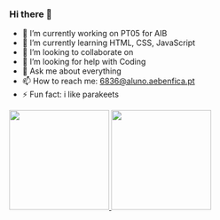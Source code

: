### Hi there 👋

- 🔭 I’m currently working on PT05 for AIB
- 🌱 I’m currently learning HTML, CSS, JavaScript
- 👯 I’m looking to collaborate on 
- 🤔 I’m looking for help with Coding
- 💬 Ask me about everything
- 📫 How to reach me: 6836@aluno.aebenfica.pt
- ⚡ Fun fact: i like parakeets
<div>
  <a href="https://sites.google.com/aluno.aebenfica.pt/portefolio-miguel-mendes/inicio">
  <img height="180em" src="https://github-readme-stats.vercel.app/api?username=PiguelitoMiriquito&show_icons=true&theme=merko&include_all_commits=true&count_private=true"/>
  <img height="180em" src="https://github-readme-stats.vercel.app/api/top-langs/?username=PiguelitoMiriquito&layout=merko)](https://github.com/piguelitomiriquito/github-readme-stats)"/>
</div>
  

